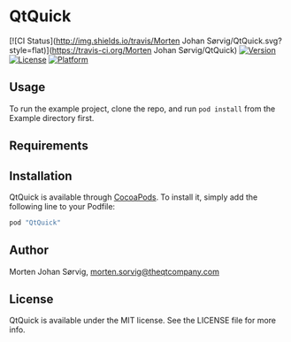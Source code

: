 # QtQuick

[![CI Status](http://img.shields.io/travis/Morten Johan Sørvig/QtQuick.svg?style=flat)](https://travis-ci.org/Morten Johan Sørvig/QtQuick)
[![Version](https://img.shields.io/cocoapods/v/QtQuick.svg?style=flat)](http://cocoapods.org/pods/QtQuick)
[![License](https://img.shields.io/cocoapods/l/QtQuick.svg?style=flat)](http://cocoapods.org/pods/QtQuick)
[![Platform](https://img.shields.io/cocoapods/p/QtQuick.svg?style=flat)](http://cocoapods.org/pods/QtQuick)

## Usage

To run the example project, clone the repo, and run `pod install` from the Example directory first.

## Requirements

## Installation

QtQuick is available through [CocoaPods](http://cocoapods.org). To install
it, simply add the following line to your Podfile:

```ruby
pod "QtQuick"
```

## Author

Morten Johan Sørvig, morten.sorvig@theqtcompany.com

## License

QtQuick is available under the MIT license. See the LICENSE file for more info.
